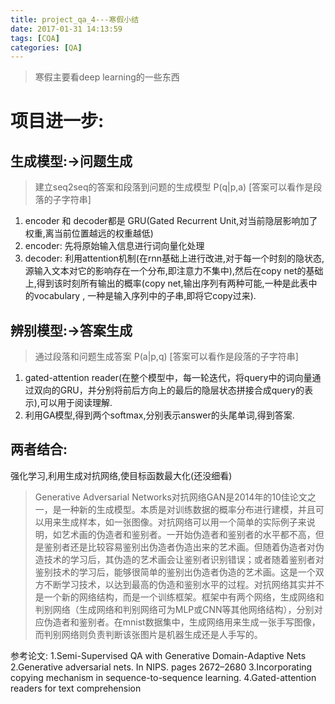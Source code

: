 ```yaml
---
title: project_qa_4---寒假小结
date: 2017-01-31 14:13:59
tags: [CQA]
categories: [QA]
---
```

> 寒假主要看deep learning的一些东西

# 项目进一步:
## 生成模型:->问题生成
>建立seq2seq的答案和段落到问题的生成模型  P(q|p,a)  [答案可以看作是段落的子字符串]

1. encoder 和 decoder都是 GRU(Gated Recurrent Unit,对当前隐层影响加了权重,离当前位置越远的权重越低)
2. encoder: 先将原始输入信息进行词向量化处理
3. decoder: 利用attention机制(在rnn基础上进行改进,对于每一个时刻的隐状态,源输入文本对它的影响存在一个分布,即注意力不集中),然后在copy net的基础上,得到该时刻所有输出的概率(copy net,输出序列有两种可能,一种是此表中的vocabulary , 一种是输入序列中的子串,即将它copy过来).

## 辨别模型:->答案生成
>通过段落和问题生成答案   P(a|p,q)  [答案可以看作是段落的子字符串]

1. gated-attention reader(在整个模型中，每一轮迭代，将query中的词向量通过双向的GRU，并分别将前后方向上的最后的隐层状态拼接合成query的表示),可以用于阅读理解.
2. 利用GA模型,得到两个softmax,分别表示answer的头尾单词,得到答案.

## 两者结合:
  强化学习,利用生成对抗网络,使目标函数最大化(还没细看)
  >Generative Adversarial Networks对抗网络GAN是2014年的10佳论文之一，是一种新的生成模型。本质是对训练数据的概率分布进行建模，并且可以用来生成样本，如一张图像。对抗网络可以用一个简单的实际例子来说明，如艺术画的伪造者和鉴别者。一开始伪造者和鉴别者的水平都不高，但是鉴别者还是比较容易鉴别出伪造者伪造出来的艺术画。但随着伪造者对伪造技术的学习后，其伪造的艺术画会让鉴别者识别错误；或者随着鉴别者对鉴别技术的学习后，能够很简单的鉴别出伪造者伪造的艺术画。这是一个双方不断学习技术，以达到最高的伪造和鉴别水平的过程。对抗网络其实并不是一个新的网络结构，而是一个训练框架。框架中有两个网络，生成网络和判别网络（生成网络和判别网络可为MLP或CNN等其他网络结构），分别对应伪造者和鉴别者。在mnist数据集中，生成网络用来生成一张手写图像，而判别网络则负责判断该张图片是机器生成还是人手写的。

 参考论文:
 1.Semi-Supervised QA with Generative Domain-Adaptive Nets
 2.Generative adversarial nets. In NIPS. pages 2672–2680
 3.Incorporating copying mechanism in sequence-to-sequence learning.
 4.Gated-attention readers for text comprehension
